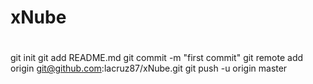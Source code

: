 # xNube
#



git init
git add README.md
git commit -m "first commit"
git remote add origin git@github.com:lacruz87/xNube.git
git push -u origin master
